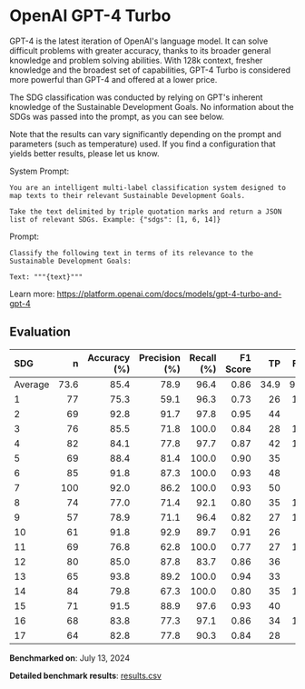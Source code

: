 # OpenAI GPT-4 Turbo

GPT-4 is the latest iteration of OpenAI's language model. It can solve
difficult problems with greater accuracy, thanks to its broader general
knowledge and problem solving abilities. With 128k context, fresher knowledge
and the broadest set of capabilities, GPT-4 Turbo is considered more powerful
than GPT-4 and offered at a lower price.

The SDG classification was conducted by relying on GPT's inherent knowledge of
the Sustainable Development Goals. No information about the SDGs was passed
into the prompt, as you can see below.

Note that the results can vary significantly depending on the prompt and
parameters (such as temperature) used. If you find a configuration that yields
better results, please let us know.

System Prompt:

```
You are an intelligent multi-label classification system designed to map texts to their relevant Sustainable Development Goals.

Take the text delimited by triple quotation marks and return a JSON list of relevant SDGs. Example: {"sdgs": [1, 6, 14]}
```

Prompt:

```
Classify the following text in terms of its relevance to the Sustainable Development Goals:

Text: """{text}"""
```


Learn more: https://platform.openai.com/docs/models/gpt-4-turbo-and-gpt-4

## Evaluation

| SDG     |    n |   Accuracy (%) |   Precision (%) |   Recall (%) |   F1 Score |   TP |   FP |   TN |   FN |
|:--------|-----:|---------------:|----------------:|-------------:|-----------:|-----:|-----:|-----:|-----:|
| Average | 73.6 |           85.4 |            78.9 |         96.4 |       0.86 | 34.9 |  9.4 | 27.9 |  1.3 |
| 1       |   77 |           75.3 |            59.1 |         96.3 |       0.73 |   26 |   18 |   32 |    1 |
| 2       |   69 |           92.8 |            91.7 |         97.8 |       0.95 |   44 |    4 |   20 |    1 |
| 3       |   76 |           85.5 |            71.8 |        100.0 |       0.84 |   28 |   11 |   37 |    0 |
| 4       |   82 |           84.1 |            77.8 |         97.7 |       0.87 |   42 |   12 |   27 |    1 |
| 5       |   69 |           88.4 |            81.4 |        100.0 |       0.90 |   35 |    8 |   26 |    0 |
| 6       |   85 |           91.8 |            87.3 |        100.0 |       0.93 |   48 |    7 |   30 |    0 |
| 7       |  100 |           92.0 |            86.2 |        100.0 |       0.93 |   50 |    8 |   42 |    0 |
| 8       |   74 |           77.0 |            71.4 |         92.1 |       0.80 |   35 |   14 |   22 |    3 |
| 9       |   57 |           78.9 |            71.1 |         96.4 |       0.82 |   27 |   11 |   18 |    1 |
| 10      |   61 |           91.8 |            92.9 |         89.7 |       0.91 |   26 |    2 |   30 |    3 |
| 11      |   69 |           76.8 |            62.8 |        100.0 |       0.77 |   27 |   16 |   26 |    0 |
| 12      |   80 |           85.0 |            87.8 |         83.7 |       0.86 |   36 |    5 |   32 |    7 |
| 13      |   65 |           93.8 |            89.2 |        100.0 |       0.94 |   33 |    4 |   28 |    0 |
| 14      |   84 |           79.8 |            67.3 |        100.0 |       0.80 |   35 |   17 |   32 |    0 |
| 15      |   71 |           91.5 |            88.9 |         97.6 |       0.93 |   40 |    5 |   25 |    1 |
| 16      |   68 |           83.8 |            77.3 |         97.1 |       0.86 |   34 |   10 |   23 |    1 |
| 17      |   64 |           82.8 |            77.8 |         90.3 |       0.84 |   28 |    8 |   25 |    3 |

**Benchmarked on**: July 13, 2024

**Detailed benchmark results**: [results.csv](results.csv)